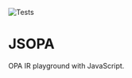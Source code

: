 ![Tests](https://github.com/dkorolev/jsopa/actions/workflows/run_all_tests.yml/badge.svg?branch=main)

# JSOPA

OPA IR playground with JavaScript.
